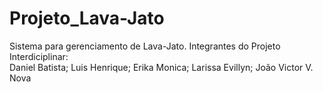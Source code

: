 # Projeto_Lava-Jato
Sistema para gerenciamento de Lava-Jato.
Integrantes do Projeto Interdiciplinar: <br>
Daniel Batista;
Luis Henrique;
Erika Monica;
Larissa Evillyn;
João Victor V. Nova
